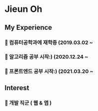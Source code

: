 # Jieun Oh

## My Experience
### 🌱 컴퓨터공학과에 재학중 (2019.03.02 ~
### 🌱 알고리즘 공부 시작:) (2020.12.24 ~
### 🌱 프론트엔드 공부 시작:) (2021.03.20 ~

## Interest
### 🌱 개발 직군 ( 웹 & 앱 )
